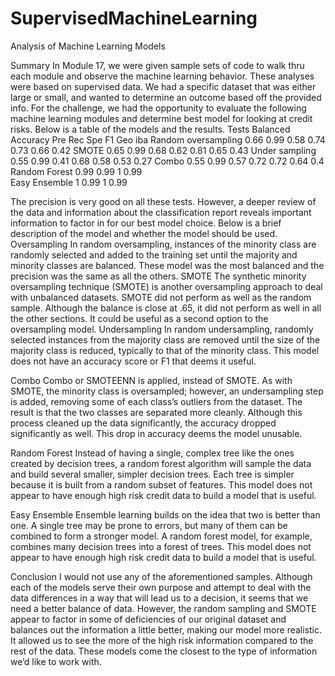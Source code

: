 # SupervisedMachineLearning

Analysis of Machine Learning Models

Summary
In Module 17, we were given sample sets of code to walk thru each module and observe the machine learning behavior. These analyses were based on supervised data. We had a specific dataset that was either large or small, and wanted to determine an outcome based off the provided info. 
For the challenge, we had the opportunity to evaluate the following machine learning modules and determine best model for looking at credit risks. Below is a table of the models and the results. 
Tests	Balanced Accuracy	Pre	Rec	Spe	F1	Geo	iba
Random oversampling	0.66	0.99	0.58	0.74	0.73	0.66	0.42
SMOTE	0.65	0.99	0.68	0.62	0.81	0.65	0.43
Under sampling	0.55	0.99	0.41	0.68	0.58	0.53	0.27
Combo	0.55	0.99	0.57	0.72	0.72	0.64	0.4
Random Forest	0.99	0.99	1	 	0.99	 	 
Easy Ensemble	1	0.99	1	 	0.99	 	 

The precision is very good on all these tests. However, a deeper review of the data and information about the classification report reveals important information to factor in for our best model choice. Below is a brief description of the model and whether the model should be used. 
Oversampling
In random oversampling, instances of the minority class are randomly selected and added to the training set until the majority and minority classes are balanced.  These model was the most balanced and the precision was the same as all the others. 
SMOTE
The synthetic minority oversampling technique (SMOTE) is another oversampling approach to deal with unbalanced datasets. SMOTE did not perform as well as the random sample. Although the balance is close at .65, it did not perform as well in all the other sections. It could be useful as a second option to the oversampling model. 
Undersampling
In random undersampling, randomly selected instances from the majority class are removed until the size of the majority class is reduced, typically to that of the minority class. This model does not have an accuracy score or F1 that deems it useful. 

Combo
Combo or SMOTEENN is applied, instead of SMOTE. As with SMOTE, the minority class is oversampled; however, an undersampling step is added, removing some of each class’s outliers from the dataset. The result is that the two classes are separated more cleanly. Although this process cleaned up the data significantly, the accuracy dropped significantly as well. This drop in accuracy deems the model unusable. 

Random Forest
Instead of having a single, complex tree like the ones created by decision trees, a random forest algorithm will sample the data and build several smaller, simpler decision trees. Each tree is simpler because it is built from a random subset of features. This model does not appear to have enough high risk credit data to build a model that is useful. 

Easy Ensemble
Ensemble learning builds on the idea that two is better than one. A single tree may be prone to errors, but many of them can be combined to form a stronger model. A random forest model, for example, combines many decision trees into a forest of trees. This model does not appear to have enough high risk credit data to build a model that is useful.

Conclusion
I would not use any of the aforementioned samples. Although each of the models serve their own purpose and attempt to deal with the data differences in a way that will lead us to a decision, it seems that we need a better balance of data. 
However, the random sampling and SMOTE appear to factor in some of deficiencies of our original dataset and balances out the information a little better, making our model more realistic. It allowed us to see the more of the high risk information compared to the rest of the data. These models come the closest to the type of information we’d like to work with. 
